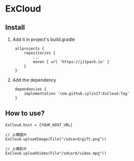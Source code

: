 # ExCloud

## Install
1. Add it in project's build.gradle
   ```
    allprojects {
        repositories {
            ...
            maven { url 'https://jitpack.io' }
        }
    }
   ```
2. Add the dependency
   ```
    dependencies {
        implementation 'com.github.cylin17:ExCloud:Tag'
    }
   ```

## How to use?
```
ExCloud.host = {YOUR_HOST_URL}

// 上傳圖片
ExCloud.uploadImage(File("/sdcard/gift.png"))

// 上傳影片
ExCloud.uploadVideo(File"/sdcard/video.mpg"))

```